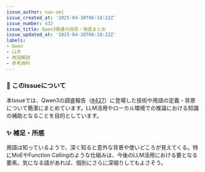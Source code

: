 ```yaml
---
issue_author: nao-amj
issue_created_at: '2025-04-30T06:18:22Z'
issue_number: 432
issue_title: Qwen3関連の技術・用語まとめ
issue_updated_at: '2025-04-30T06:18:22Z'
labels:
- Qwen
- LLM
- 用語解説
- 参考資料
---
```


### 📘 このIssueについて

本Issueでは、Qwen3の調査報告（[#427](https://github.com/nao-amj/archive-of-the-edge/issues/427)）に登場した技術や用語の定義・背景について簡潔にまとめています。LLM活用やローカル環境での推論における知識の補助となることを目的としています。


### ✨ 補足・所感
用語は知っているようで、深く知ると意外な背景や使いどころが見えてくる。特にMoEやFunction Callingのような仕組みは、今後のLLM活用における要となる要素。気になる語があれば、個別にさらに深堀りしてもよさそう。